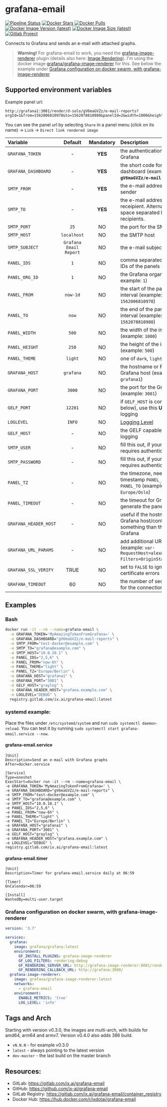 # grafana-email

[![Pipeline Status](https://gitlab.com/ix.ai/grafana-email/badges/master/pipeline.svg)](https://gitlab.com/ix.ai/grafana-email/)
[![Docker Stars](https://img.shields.io/docker/stars/ixdotai/grafana-email.svg)](https://hub.docker.com/r/ixdotai/grafana-email/)
[![Docker Pulls](https://img.shields.io/docker/pulls/ixdotai/grafana-email.svg)](https://hub.docker.com/r/ixdotai/grafana-email/)
[![Docker Image Version (latest)](https://img.shields.io/docker/v/ixdotai/grafana-email/latest)](https://hub.docker.com/r/ixdotai/grafana-email/)
[![Docker Image Size (latest)](https://img.shields.io/docker/image-size/ixdotai/grafana-email/latest)](https://hub.docker.com/r/ixdotai/grafana-email/)
[![Gitlab Project](https://img.shields.io/badge/GitLab-Project-554488.svg)](https://gitlab.com/ix.ai/grafana-email/)

Connects to Grafana and sends an e-mail with attached graphs.

> **Warning!** For grafana-email to work, you need the [grafana-image-renderer](https://grafana.com/grafana/plugins/grafana-image-renderer) plugin (details also here: [Image Rendering](https://grafana.com/docs/grafana/latest/administration/image_rendering/)). I'm using the docker image [grafana/grafana-image-renderer](https://hub.docker.com/r/grafana/grafana-image-renderer) for this. See below the example under [Grafana configuration on docker swarm, with grafana-image-renderer](#grafana-configuration-on-docker-swarm-with-grafana-image-renderer)

## Supported environment variables
Example panel url:
```
http://grafana1:3001/render/d-solo/gV6maGVZz/e-mail-reports?orgId=1&from=1562006810978&to=1562078810980&panelId=2&width=1000&height=500&tz=Europe%2FOslo
```

You can see the panel url by selecting `Share` in a panel menu (click on its name) -> `Link` -> `Direct link rendered image`


| **Variable**          | **Default**            | **Mandatory** | **Description**                                                        |
|:----------------------|:----------------------:|:-------------:|:-----------------------------------------------------------------------|
| `GRAFANA_TOKEN`       | -                      | **YES**       | the authentication token for Grafana |
| `GRAFANA_DASHBOARD`   | -                      | **YES**       | the short code for the dashboard (example: **`gV6maGVZz/e-mail-reports`**) |
| `SMTP_FROM`           | -                      | **YES**       | the e-mail address of the sender |
| `SMTP_TO`             | -                      | **YES**       | the e-mail address of the receipient. Alternatively, a space separated list of recipients. |
| `SMTP_PORT`           | `25`                   | NO            | the port for the SMTP host |
| `SMTP_HOST`           | `localhost`            | NO            | the SMTP host |
| `SMTP_SUBJECT`        | `Grafana Email Report` | NO            | the e-mail subject |
| `PANEL_IDS`           | `1`                    | NO            | comma separated list with the IDs of the panels (example: `2`) |
| `PANEL_ORG_ID`        | `1`                    | NO            | the Grafana organization (in example: `1`) |
| `PANEL_FROM`          | `now-1d`               | NO            | the start of the panel time interval (example: `1562006810978`) |
| `PANEL_TO`            | `now`                  | NO            | the end of the panel time interval (example: `1562078810980`) |
| `PANEL_WIDTH`         | `500`                  | NO            | the width of the image in pixels (example: `1000`) |
| `PANEL_HEIGHT`        | `250`                  | NO            | the height of the image in pixels (example: `500`) |
| `PANEL_THEME`         | `light`                | NO            | one of `dark`, `light` |
| `GRAFANA_HOST`        | `grafana`              | NO            | the hostname or FQDN of the Grafana host (example: `grafana1`) |
| `GRAFANA_PORT`        | `3000`                 | NO            | the port for the Grafana host (example: `3001`) |
| `GELF_PORT`           | `12201`                | NO            | if `GELF_HOST` is configured (see below), use this **UDP** port for logging |
| `LOGLEVEL`            | `INFO`                 | NO            | [Logging Level](https://docs.python.org/3/library/logging.html#levels) |
| `GELF_HOST`           | -                      | NO            | the GELF capable host, for logging |
| `SMTP_USER`           | -                      | NO            | fill this out, if your SMTP server requires authentication |
| `SMTP_PASSWORD`       | -                      | NO            | fill this out, if your SMTP server requires authentication |
| `PANEL_TZ`            | -                      | NO            | the timezone, needed for timestamp `PANEL_FROM` or `PANEL_TO` (example: `Europe/Oslo`) |
| `PANEL_TIMEOUT`       | -                      | NO            | the timeout for Grafana to generate the panel |
| `GRAFANA_HEADER_HOST` | -                      | NO            | useful if the hostname of the Grafana host/container is set to something than the FQDN in Grafana |
| `GRAFANA_URL_PARAMS`  | -                      | NO            | add additional URL params (example: `var-RequestHost=alex&var-Filters=OriginStatus\|!%3D\|404`) |
| `GRAFANA_SSL_VERIFY`  | TRUE                   | NO            | set to `FALSE` to ignore SSL certificate errors |
| `GRAFANA_TIMEOUT`     | 60                     | NO            | the number of seconds to wait for the connection to Grafana |

## Examples
### Bash
```sh
docker run -it --rm --name=grafana-email \
  -e GRAFANA_TOKEN='MyAmazingTokenFromGrafana=' \
  -e GRAFANA_DASHBOARD="gV6maGVZz/e-mail-reports" \
  -e SMTP_FROM="test-docker@example.com" \
  -e SMTP_TO="grafana@example.com" \
  -e SMTP_HOST="10.0.10.1" \
  -e PANEL_IDS="2,5,6" \
  -e PANEL_FROM="now-6h" \
  -e PANEL_THEME="light" \
  -e PANEL_TZ="Europe/Berlin" \
  -e GRAFANA_HOST="grafana1" \
  -e GRAFANA_PORT="3001" \
  -e GELF_HOST="graylog" \
  -e GRAFANA_HEADER_HOST="grafana.example.com" \
  -e LOGLEVEL="DEBUG" \
  registry.gitlab.com/ix.ai/grafana-email:latest
```

### systemd example:
Place the files under `/etc/systemd/system` and run `sudo systemctl daemon-reload`. You can test it by running
`sudo systemctl start grafana-email.service --now`.
#### grafana-email.service
```
[Unit]
Description=Send an e-mail with Grafana graphs
After=docker.service

[Service]
Type=oneshot
ExecStart=docker run -it --rm --name=grafana-email \
-e GRAFANA_TOKEN='MyAmazingTokenFromGrafana=' \
-e GRAFANA_DASHBOARD="gV6maGVZz/e-mail-reports" \
-e SMTP_FROM="test-docker@example.com" \
-e SMTP_TO="grafana@example.com" \
-e SMTP_HOST="10.0.10.1" \
-e PANEL_IDS="2,5,6" \
-e PANEL_FROM="now-6h" \
-e PANEL_THEME="light" \
-e PANEL_TZ="Europe/Berlin" \
-e GRAFANA_HOST="grafana1" \
-e GRAFANA_PORT="3001" \
-e GELF_HOST="graylog" \
-e GRAFANA_HEADER_HOST="grafana.example.com" \
-e LOGLEVEL="DEBUG" \
registry.gitlab.com/ix.ai/grafana-email:latest
```
#### grafana-email.timer
```
[Unit]
Description=Timer for grafana-email.service daily at 06:59

[Timer]
OnCalendar=06:59

[Install]
WantedBy=multi-user.target
```

### Grafana configuration on docker swarm, with grafana-image-renderer
```yml
version: '3.7'

services:
  grafana:
    image: grafana/grafana:latest
    environment:
      GF_INSTALL_PLUGINS: grafana-image-renderer
      GF_LOG_FILTERS: rendering:debug
      GF_RENDERING_SERVER_URL: http://grafana-image-renderer:8081/render
      GF_RENDERING_CALLBACK_URL: http://grafana:3000/
  grafana-image-renderer:
    image: grafana/grafana-image-renderer:latest
    networks:
      - grafana-email
    environment:
      ENABLE_METRICS: 'true'
      LOG_LEVEL: 'info'
```

## Tags and Arch

Starting with version v0.3.0, the images are multi-arch, with builds for amd64, arm64 and armv7. Version v0.4.0 also
adds 386 build.

* `vN.N.N` - for example v0.3.0
* `latest` - always pointing to the latest version
* `dev-master` - the last build on the master branch

## Resources:
* GitLab: https://gitlab.com/ix.ai/grafana-email
* GitHub: https://github.com/ix-ai/grafana-email
* GitLab Registry: https://gitlab.com/ix.ai/grafana-email/container_registry
* Docker Hub: https://hub.docker.com/r/ixdotai/grafana-email
